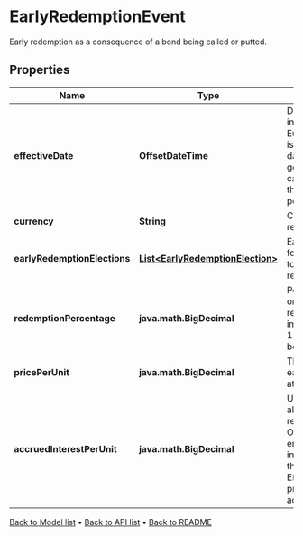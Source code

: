 

# EarlyRedemptionEvent

Early redemption as a consequence of a bond being called or putted.

## Properties

| Name | Type | Description | Notes |
|------------ | ------------- | ------------- | -------------|
|**effectiveDate** | **OffsetDateTime** | Date of redemption.  For internally generated European callables, this is set to the exercise date.  For internally generated American callables, this is set to the start of the exercise period. |  [optional] |
|**currency** | **String** | Currency of the redemption. |  |
|**earlyRedemptionElections** | [**List&lt;EarlyRedemptionElection&gt;**](EarlyRedemptionElection.md) | EarlyRedemptionElection for the redemption. Used to trigger the redemption. |  |
|**redemptionPercentage** | **java.math.BigDecimal** | Percentage of the original issue that is redeemed, where 0.5 implies 50%. Defaults to 1 if not set. Must be between 0 and 1. |  [optional] |
|**pricePerUnit** | **java.math.BigDecimal** | The price, or strike, that each unit is redeemed at. |  [optional] |
|**accruedInterestPerUnit** | **java.math.BigDecimal** | Unpaid accrued interest also repaid as part of the redemption, per unit.  Optional field.  If left empty, will be resolved internally by calculating the accrued owed on the EffectiveDate.  This process may require additional market data. |  [optional] |



[Back to Model list](../README.md#documentation-for-models) &#8226; [Back to API list](../README.md#documentation-for-api-endpoints) &#8226; [Back to README](../README.md)


